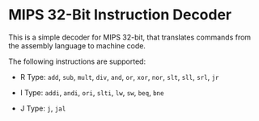 MIPS 32-Bit Instruction Decoder
================================

This is a simple decoder for MIPS 32-bit, that translates commands from
the assembly language to machine code.

The following instructions are supported:

- R Type: `add`,  `sub`,  `mult`,  `div`,  `and`,  `or`,  `xor`,  `nor`,  `slt`,  `sll`,  `srl`,  `jr`

- I Type: `addi`,  `andi`,  `ori`,  `slti`,  `lw`,  `sw`,  `beq`, `bne`

- J Type: `j`,  `jal`
